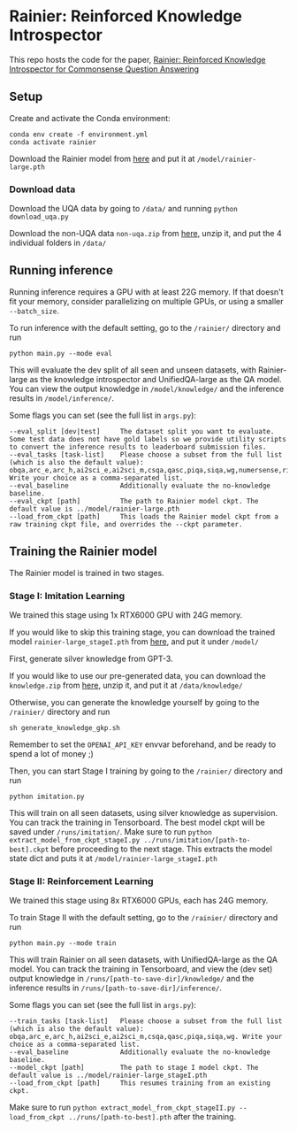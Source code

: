 # Rainier: Reinforced Knowledge Introspector

This repo hosts the code for the paper, [Rainier: Reinforced Knowledge Introspector for Commonsense Question Answering](https://arxiv.org/pdf/2210.03078.pdf)

## Setup

Create and activate the Conda environment:
```
conda env create -f environment.yml
conda activate rainier
```

Download the Rainier model from [here](https://drive.google.com/drive/folders/1GsuWpYvb4oAHxapMPizbEuWLZlpHUujG?usp=sharing) and put it at `/model/rainier-large.pth`

### Download data

Download the UQA data by going to `/data/` and running `python download_uqa.py`

Download the non-UQA data `non-uqa.zip` from [here](https://drive.google.com/drive/folders/1GsuWpYvb4oAHxapMPizbEuWLZlpHUujG?usp=sharing), unzip it, and put the 4 individual folders in `/data/`

## Running inference

Running inference requires a GPU with at least 22G memory.
If that doesn't fit your memory, consider parallelizing on multiple GPUs, or using a smaller `--batch_size`.

To run inference with the default setting, go to the `/rainier/` directory and run
```
python main.py --mode eval
```
This will evaluate the dev split of all seen and unseen datasets, with Rainier-large as the knowledge introspector and UnifiedQA-large as the QA model.
You can view the output knowledge in `/model/knowledge/` and the inference results in `/model/inference/`.

Some flags you can set (see the full list in `args.py`):
```
--eval_split [dev|test]     The dataset split you want to evaluate. Some test data does not have gold labels so we provide utility scripts to convert the inference results to leaderboard submission files.
--eval_tasks [task-list]    Please choose a subset from the full list (which is also the default value): obqa,arc_e,arc_h,ai2sci_e,ai2sci_m,csqa,qasc,piqa,siqa,wg,numersense,riddlesense,quartz,hellaswag. Write your choice as a comma-separated list.
--eval_baseline             Additionally evaluate the no-knowledge baseline.
--eval_ckpt [path]          The path to Rainier model ckpt. The default value is ../model/rainier-large.pth
--load_from_ckpt [path]     This loads the Rainier model ckpt from a raw training ckpt file, and overrides the --ckpt parameter.
```

## Training the Rainier model

The Rainier model is trained in two stages.

### Stage I: Imitation Learning

We trained this stage using 1x RTX6000 GPU with 24G memory.

If you would like to skip this training stage, you can download the trained model `rainier-large_stageI.pth` from [here](https://drive.google.com/drive/folders/1GsuWpYvb4oAHxapMPizbEuWLZlpHUujG?usp=sharing), and put it under `/model/`

First, generate silver knowledge from GPT-3.

If you would like to use our pre-generated data, you can download the `knowledge.zip` from [here](https://drive.google.com/drive/folders/1GsuWpYvb4oAHxapMPizbEuWLZlpHUujG?usp=sharing), unzip it, and put it at `/data/knowledge/`

Otherwise, you can generate the knowledge yourself by going to the `/rainier/` directory and run
```
sh generate_knowledge_gkp.sh
```
Remember to set the `OPENAI_API_KEY` envvar beforehand, and be ready to spend a lot of money ;)

Then, you can start Stage I training by going to the `/rainier/` directory and run
```
python imitation.py 
```
This will train on all seen datasets, using silver knowledge as supervision.
You can track the training in Tensorboard.
The best model ckpt will be saved under `/runs/imitation/`.
Make sure to run `python extract_model_from_ckpt_stageI.py ../runs/imitation/[path-to-best].ckpt` before proceeding to the next stage.
This extracts the model state dict and puts it at `/model/rainier-large_stageI.pth`

### Stage II: Reinforcement Learning

We trained this stage using 8x RTX6000 GPUs, each has 24G memory.

To train Stage II with the default setting, go to the `/rainier/` directory and run
```
python main.py --mode train
```
This will train Rainier on all seen datasets, with UnifiedQA-large as the QA model.
You can track the training in Tensorboard, and view the (dev set) output knowledge in `/runs/[path-to-save-dir]/knowledge/` and the inference results in `/runs/[path-to-save-dir]/inference/`.

Some flags you can set (see the full list in `args.py`):
```
--train_tasks [task-list]   Please choose a subset from the full list (which is also the default value): obqa,arc_e,arc_h,ai2sci_e,ai2sci_m,csqa,qasc,piqa,siqa,wg. Write your choice as a comma-separated list.
--eval_baseline             Additionally evaluate the no-knowledge baseline.
--model_ckpt [path]         The path to stage I model ckpt. The default value is ../model/rainier-large_stageI.pth
--load_from_ckpt [path]     This resumes training from an existing ckpt.
```

Make sure to run `python extract_model_from_ckpt_stageII.py --load_from_ckpt ../runs/[path-to-best].pth` after the training.

